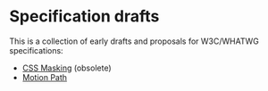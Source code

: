 # Specification drafts

This is a collection of early drafts and proposals for W3C/WHATWG specifications:

* [CSS Masking](http://dirkschulze.github.io/specs/css-masking-1/) (obsolete)
* [Motion Path](http://dirkschulze.github.io/specs/motion/)